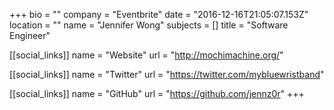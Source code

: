+++
bio = ""
company = "Eventbrite"
date = "2016-12-16T21:05:07.153Z"
location = ""
name = "Jennifer Wong"
subjects = []
title = "Software Engineer"

[[social_links]]
  name = "Website"
  url = "http://mochimachine.org/"

[[social_links]]
  name = "Twitter"
  url = "https://twitter.com/mybluewristband"

[[social_links]]
  name = "GitHub"
  url = "https://github.com/jennz0r"
+++
